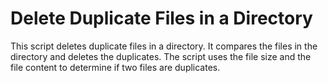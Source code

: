 # Delete Duplicate Files in a Directory

This script deletes duplicate files in a directory. It compares the files in the directory and deletes the duplicates. The script uses the file size and the file content to determine if two files are duplicates.

